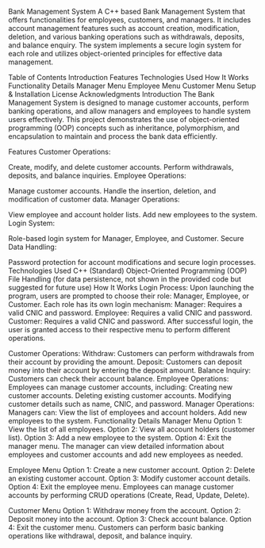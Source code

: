 Bank Management System
A C++ based Bank Management System that offers functionalities for employees, customers, and managers. It includes account management features such as account creation, modification, deletion, and various banking operations such as withdrawals, deposits, and balance enquiry. The system implements a secure login system for each role and utilizes object-oriented principles for effective data management.

Table of Contents
Introduction
Features
Technologies Used
How It Works
Functionality Details
Manager Menu
Employee Menu
Customer Menu
Setup & Installation
License
Acknowledgments
Introduction
The Bank Management System is designed to manage customer accounts, perform banking operations, and allow managers and employees to handle system users effectively. This project demonstrates the use of object-oriented programming (OOP) concepts such as inheritance, polymorphism, and encapsulation to maintain and process the bank data efficiently.

Features
Customer Operations:

Create, modify, and delete customer accounts.
Perform withdrawals, deposits, and balance inquiries.
Employee Operations:

Manage customer accounts.
Handle the insertion, deletion, and modification of customer data.
Manager Operations:

View employee and account holder lists.
Add new employees to the system.
Login System:

Role-based login system for Manager, Employee, and Customer.
Secure Data Handling:

Password protection for account modifications and secure login processes.
Technologies Used
C++ (Standard)
Object-Oriented Programming (OOP)
File Handling (for data persistence, not shown in the provided code but suggested for future use)
How It Works
Login Process:
Upon launching the program, users are prompted to choose their role: Manager, Employee, or Customer.
Each role has its own login mechanism:
Manager: Requires a valid CNIC and password.
Employee: Requires a valid CNIC and password.
Customer: Requires a valid CNIC and password.
After successful login, the user is granted access to their respective menu to perform different operations.

Customer Operations:
Withdraw: Customers can perform withdrawals from their account by providing the amount.
Deposit: Customers can deposit money into their account by entering the deposit amount.
Balance Inquiry: Customers can check their account balance.
Employee Operations:
Employees can manage customer accounts, including:
Creating new customer accounts.
Deleting existing customer accounts.
Modifying customer details such as name, CNIC, and password.
Manager Operations:
Managers can:
View the list of employees and account holders.
Add new employees to the system.
Functionality Details
Manager Menu
Option 1: View the list of all employees.
Option 2: View all account holders (customer list).
Option 3: Add a new employee to the system.
Option 4: Exit the manager menu.
The manager can view detailed information about employees and customer accounts and add new employees as needed.

Employee Menu
Option 1: Create a new customer account.
Option 2: Delete an existing customer account.
Option 3: Modify customer account details.
Option 4: Exit the employee menu.
Employees can manage customer accounts by performing CRUD operations (Create, Read, Update, Delete).

Customer Menu
Option 1: Withdraw money from the account.
Option 2: Deposit money into the account.
Option 3: Check account balance.
Option 4: Exit the customer menu.
Customers can perform basic banking operations like withdrawal, deposit, and balance inquiry.
